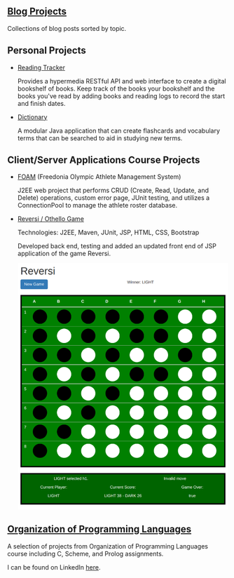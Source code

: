## [Blog Projects](https://oneexists.github.io/projects.html)

Collections of blog posts sorted by topic.

## Personal Projects
- [Reading Tracker](https://github.com/oneexists/readingTracker)

  Provides a hypermedia RESTful API and web interface to create a digital
  bookshelf of books. Keep track of the books your bookshelf and the books
  you've read by adding books and reading logs to record the start and finish
  dates.

- [Dictionary](https://github.com/oneexists/Dictionary)

  A modular Java application that can create flashcards and vocabulary terms
  that can be searched to aid in studying new terms.

## Client/Server Applications Course Projects

- [FOAM](https://github.com/oneexists/FOAM)
  (Freedonia Olympic Athlete Management System)

  J2EE web project that performs CRUD (Create, Read, Update, and Delete)
  operations, custom error page, JUnit testing, and utilizes a ConnectionPool
  to manage the athlete roster database.

- [Reversi / Othello Game](https://github.com/oneexists/reversi)

  Technologies: J2EE, Maven, JUnit, JSP, HTML, CSS, Bootstrap

  Developed back end, testing and added an updated front end of JSP application
  of the game Reversi.

  ![Game Board](/img/finished-game.png)

## [Organization of Programming Languages](https://github.com/oneexists/ProgrammingLanguages)

A selection of projects from Organization of Programming Languages course
including C, Scheme, and Prolog assignments.


I can be found on LinkedIn [here](https://www.linkedin.com/in/skylar-lynner-826079188/).
